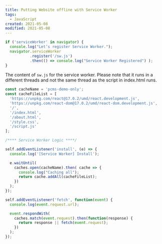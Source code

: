 ```yaml
---
title: Putting Website offline with Service Worker
tags:
  - JavaScript
created: 2021-05-08
modified: 2021-05-08
---
```


```javascript
if ('serviceWorker' in navigator) {
  console.log("Let’s register Service Worker.");
  navigator.serviceWorker
           .register('/sw.js')
           .then(() => console.log("Service Worker Registered") );
}
```

The content of `sw.js` for the service worker. Please note that it runs in a different threads and not the same thread as the script in index.html runs.

```javascript
const cacheName = 'pcms-demo-only';
const cacheFileList = [  
  'https://unpkg.com/react@17.0.2/umd/react.development.js',
  'https://unpkg.com/react-dom@17.0.2/umd/react-dom.development.js',
  '/',      
  '/index.html',
  '/about.html',
  '/style.css',
  '/script.js'
];

/**** Service Worker Logic ****/

self.addEventListener('install', (e) => {
  console.log('[Service Worker] Install');

  e.waitUntil(
    caches.open(cacheName).then( cache => {
      console.log("Caching all");
      return cache.addAll(cacheFileList);
    })  
  );
});

self.addEventListener('fetch', function(event) {
  console.log(event.request.url);

  event.respondWith(
    caches.match(event.request).then(function(response) {
      return response || fetch(event.request);
    })
  );
});
```